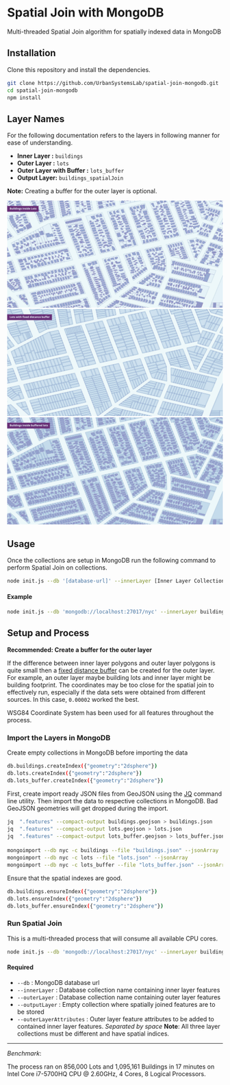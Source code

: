 # Spatial Join with MongoDB
Multi-threaded Spatial Join algorithm for spatially indexed data in MongoDB

## Installation
Clone this repository and install the dependencies.

```sh
git clone https://github.com/UrbanSystemsLab/spatial-join-mongodb.git
cd spatial-join-mongodb
npm install
```

## Layer Names
For the following documentation refers to the layers in following manner for ease of understanding.

- **Inner Layer :** `buildings`
- **Outer Layer :** `lots`
- **Outer Layer with Buffer :** `lots_buffer`
- **Output Layer:** `buildings_spatialJoin`

**Note:** Creating a buffer for the outer layer is optional.

![buildings-and-lots](img/buildings-and-lots.jpg)
![lots-buffered](img/lots-buffered.jpg)
![buildings-and-buffer](img/buildings-and-buffer.jpg)

## Usage
Once the collections are setup in MongoDB run the following command to perform Spatial Join on collections.

```sh
node init.js --db '[database-url]' --innerLayer [Inner Layer Collection] --outerLayer [Outer Layer Collection] --outputLayer [Output Collection] --outerLayerAttributes 'Attribute 0' 'Attribute 1' ... 'Attribute n'
```

#### Example
```sh
node init.js --db 'mongodb://localhost:27017/nyc' --innerLayer buildings --outerLayer lots --outputLayer buildings_spatialJoin --outerLayerAttributes 'borough_code'
```

## Setup and Process

**Recommended: Create a buffer for the outer layer**

If the difference between inner layer polygons and outer layer polygons is quite small then a [fixed distance buffer](https://docs.qgis.org/2.6/en/docs/user_manual/processing_algs/qgis/vector_geometry_tools/fixeddistancebuffer.html) can be created for the outer layer. For example, an outer layer maybe building lots and inner layer might be building footprint. The coordinates may be too close for the spatial join to effectively run, especially if the data sets were obtained from different sources. In this case, `0.00002` worked the best.

WSG84 Coordinate System has been used for all features throughout the process.

### Import the Layers in MongoDB
Create empty collections in MongoDB before importing the data

```sh
db.buildings.createIndex({"geometry":"2dsphere"})
db.lots.createIndex({"geometry":"2dsphere"})
db.lots_buffer.createIndex({"geometry":"2dsphere"})
```

First, create import ready JSON files from GeoJSON using the [JQ](https://stedolan.github.io/jq/) command line utility. Then import the data to respective collections in MongoDB. Bad GeoJSON geometries will get dropped during the import.

```sh
jq  ".features" --compact-output buildings.geojson > buildings.json
jq  ".features" --compact-output lots.geojson > lots.json
jq  ".features" --compact-output lots_buffer.geojson > lots_buffer.json # Optional

mongoimport --db nyc -c buildings --file "buildings.json" --jsonArray
mongoimport --db nyc -c lots --file "lots.json" --jsonArray
mongoimport --db nyc -c lots_buffer --file "lots_buffer.json" --jsonArray # Optional
```

Ensure that the spatial indexes are good.

```sh
db.buildings.ensureIndex({"geometry":"2dsphere"})
db.lots.ensureIndex({"geometry":"2dsphere"})
db.lots_buffer.ensureIndex({"geometry":"2dsphere"})
```

### Run Spatial Join

This is a multi-threaded process that will consume all available CPU cores.

```sh
node init.js --db 'mongodb://localhost:27017/nyc' --innerLayer buildings --outerLayer lots --outputLayer buildings_spatialJoin
```

#### Required
- `--db` : MongoDB database url
- `--innerLayer` : Database collection name containing inner layer features
- `--outerLayer` : Database collection name containing outer layer features 
- `--outputLayer` : Empty collection where spatially joined features are to be stored
- `--outerLayerAttributes` : Outer layer feature attributes to be added to contained inner layer features. *Separated by space*
**Note**: All three layer collections must be different and have spatial indices.

---

*Benchmark*:

The process ran on 856,000 Lots and 1,095,161 Buildings in 17 minutes on Intel Core i7-5700HQ CPU @ 2.60GHz, 4 Cores, 8 Logical Processors.